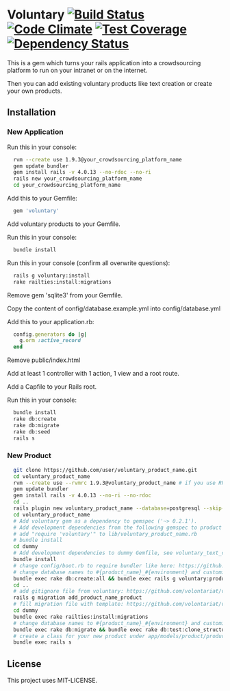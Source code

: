 # Voluntary [![Build Status](https://travis-ci.org/volontariat/voluntary.svg?branch=master)](https://travis-ci.org/volontariat/voluntary) [![Code Climate](https://codeclimate.com/github/volontariat/voluntary/badges/gpa.svg)](https://codeclimate.com/github/volontariat/voluntary) [![Test Coverage](https://codeclimate.com/github/volontariat/voluntary/badges/coverage.svg)](https://codeclimate.com/github/volontariat/voluntary) [![Dependency Status](https://gemnasium.com/volontariat/voluntary.png)](https://gemnasium.com/volontariat/voluntary)

This is a gem which turns your rails application into a crowdsourcing platform to run on your intranet or on the internet.

Then you can add existing voluntary products like text creation or create your own products.

## Installation

### New Application

Run this in your console:

```bash
  rvm --create use 1.9.3@your_crowdsourcing_platform_name
  gem update bundler
  gem install rails -v 4.0.13 --no-rdoc --no-ri  
  rails new your_crowdsourcing_platform_name
  cd your_crowdsourcing_platform_name
```

Add this to your Gemfile:

```ruby
  gem 'voluntary'
```
  
Add voluntary products to your Gemfile.  
  
Run this in your console:

```bash
  bundle install  
```
  
Run this in your console (confirm all overwrite questions):

```bash
  rails g voluntary:install
  rake railties:install:migrations
```

Remove gem 'sqlite3' from your Gemfile.

Copy the content of config/database.example.yml into config/database.yml

Add this to your application.rb:

```ruby
  config.generators do |g|
    g.orm :active_record
  end
```

Remove public/index.html

Add at least 1 controller with 1 action, 1 view and a root route.

Add a Capfile to your Rails root.

Run this in your console:

```bash
  bundle install
  rake db:create
  rake db:migrate
  rake db:seed
  rails s
```

### New Product

```bash  
  git clone https://github.com/user/voluntary_product_name.git
  cd voluntary_product_name
  rvm --create use --rvmrc 1.9.3@voluntary_product_name # if you use RVM
  gem update bundler
  gem install rails -v 4.0.13 --no-ri --no-rdoc
  cd ..
  rails plugin new voluntary_product_name --database=postgresql --skip-javascript --skip-test-unit --dummy-path=dummy --full
  cd voluntary_product_name
  # Add voluntary gem as a dependency to gemspec ('~> 0.2.1').
  # Add development dependencies from the following gemspec to product's gemspec: https://github.com/volontariat/voluntary/blob/master/voluntary.gemspec
  # add "require 'voluntary'" to lib/voluntary_product_name.rb
  # bundle install
  cd dummy
  # Add development dependencies to dummy Gemfile, see voluntary_text_creation. 
  bundle install
  # change config/boot.rb to require bundler like here: https://github.com/volontariat/voluntary_scholarship/blob/master/dummy/config/boot.rb
  # change database names to #{product_name}_#{environment} and customize user credentials in config/database.yml
  bundle exec rake db:create:all && bundle exec rails g voluntary:product_dummy # confirm all overwrite questions except of Gemfile
  cd ..
  # add gitignore file from voluntary: https://github.com/volontariat/voluntary/blob/master/.gitignore
  rails g migration add_product_name_product
  # fill migration file with template: https://github.com/volontariat/voluntary_scholarship/blob/master/db/migrate/20140306201232_add_scholarship_product.rb
  cd dummy
  bundle exec rake railties:install:migrations
  # change database names to #{product_name}_#{environment} and customize user credentials in dummy/config/mongoid.yml
  bundle exec rake db:migrate && bundle exec rake db:test:clone_structure
  # create a class for your new product under app/models/product/product_name.rb like: https://github.com/volontariat/voluntary_scholarship/blob/master/app/models/product/scholarship.rb
  bundle exec rails s
```
  
## License 

This project uses MIT-LICENSE.
